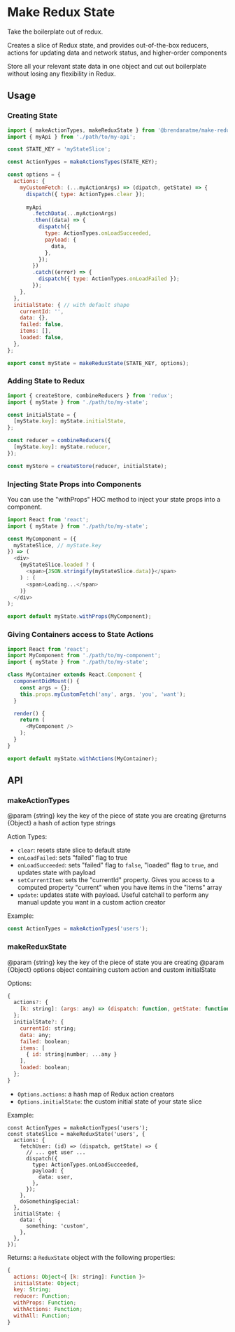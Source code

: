 # Make Redux State

Take the boilerplate out of redux.

Creates a slice of Redux state, and provides out-of-the-box reducers, actions for updating data and network status, and higher-order components

Store all your relevant state data in one object and cut out boilerplate without losing any flexibility in Redux.

## Usage

### Creating State

```javascript
import { makeActionTypes, makeReduxState } from '@brendanatme/make-redux-state';
import { myApi } from './path/to/my-api';

const STATE_KEY = 'myStateSlice';

const ActionTypes = makeActionsTypes(STATE_KEY);

const options = {
  actions: {
    myCustomFetch: (...myActionArgs) => (dipatch, getState) => {
      dispatch({ type: ActionTypes.clear });
      
      myApi
        .fetchData(...myActionArgs)
        .then((data) => {
          dispatch({
            type: ActionTypes.onLoadSucceeded,
            payload: {
              data,
            },
          });
        })
        .catch((error) => {
          dispatch({ type: ActionTypes.onLoadFailed });
        });
    },
  },
  initialState: { // with default shape
    currentId: '',
    data: {},
    failed: false,
    items: [],
    loaded: false,
  },
};

export const myState = makeReduxState(STATE_KEY, options);
```

### Adding State to Redux

```javascript
import { createStore, combineReducers } from 'redux';
import { myState } from './path/to/my-state';

const initialState = {
  [myState.key]: myState.initialState,
};

const reducer = combineReducers({
  [myState.key]: myState.reducer,
});

const myStore = createStore(reducer, initialState);
```

### Injecting State Props into Components

You can use the "withProps" HOC method to inject your state props into a component.

```javascript
import React from 'react';
import { myState } from './path/to/my-state';

const MyComponent = ({
  myStateSlice, // myState.key
}) => (
  <div>
    {myStateSlice.loaded ? (
      <span>{JSON.stringify(myStateSlice.data)}</span>
    ) : (
      <span>Loading...</span>
    )}
  </div>
);

export default myState.withProps(MyComponent);
```

### Giving Containers access to State Actions

```javascript
import React from 'react';
import MyComponent from './path/to/my-component';
import { myState } from './path/to/my-state';

class MyContainer extends React.Component {
  componentDidMount() {
    const args = {};
    this.props.myCustomFetch('any', args, 'you', 'want');
  }

  render() {
    return (
      <MyComponent />
    );
  }
}

export default myState.withActions(MyContainer);
```

## API

### makeActionTypes

@param {string} key  the key of the piece of state you are creating
@returns {Object} a hash of action type strings

Action Types:

- `clear`: resets state slice to default state
- `onLoadFailed`: sets "failed" flag to true
- `onLoadSucceeded`: sets "failed" flag to `false`, "loaded" flag to `true`, and updates state with payload
- `setCurrentItem`: sets the "currentId" property. Gives you access to a computed property "current" when you have items in the "items" array
- `update`: updates state with payload. Useful catchall to perform any manual update you want in a custom action creator

Example:

```javascript
const ActionTypes = makeActionTypes('users');
```

### makeReduxState

@param {string} key  the key of the piece of state you are creating
@param {Object} options  object containing custom action and custom initialState

Options:

```javascript
{
  actions?: {
    [k: string]: (args: any) => (dispatch: function, getState: function) => void;
  };
  initialState?: {
    currentId: string;
    data: any;
    failed: boolean;
    items: [
      { id: string|number; ...any }
    ],
    loaded: boolean;
  };
}
```

- `Options.actions`: a hash map of Redux action creators
- `Options.initialState`: the custom initial state of your state slice

Example:

```
const ActionTypes = makeActionTypes('users');
const stateSlice = makeReduxState('users', {
  actions: {
    fetchUser: (id) => (dispatch, getState) => {
      // ... get user ...
      dispatch({
        type: ActionTypes.onLoadSucceeded,
        payload: {
          data: user,
        },
      });
    },
    doSomethingSpecial:
  },
  initialState: {
    data: {
      something: 'custom',
    },
  },
});
```

Returns: a `ReduxState` object with the following properties:

```javascript
{
  actions: Object<{ [k: string]: Function }>
  initialState: Object;
  key: String;
  reducer: Function;
  withProps: Function;
  withActions: Function;
  withAll: Function;
}
```
